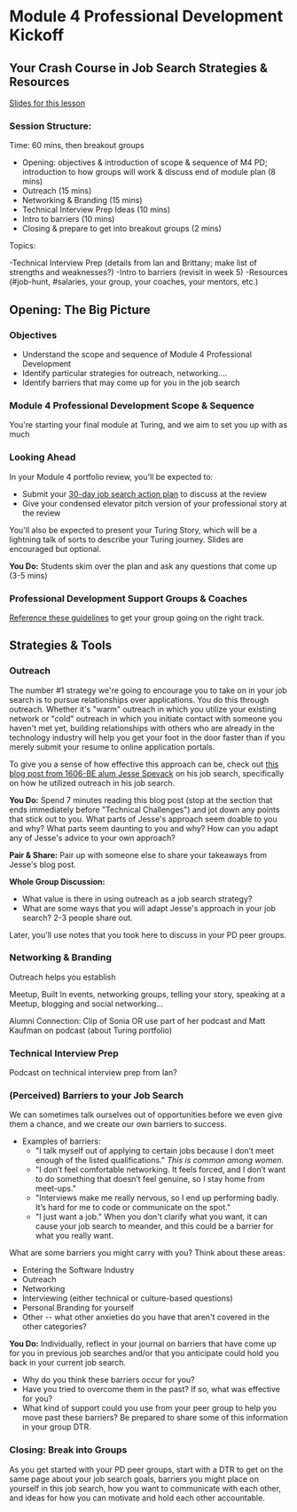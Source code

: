 # Module 4 Professional Development Kickoff

## Your Crash Course in Job Search Strategies & Resources

[Slides for this lesson](https://docs.google.com/presentation/d/1DNPivOJBUUnWlwD-n-2K9dysidWPyVFaqCvMmy87Irw/edit?usp=sharing)

### Session Structure:
Time: 60 mins, then breakout groups

* Opening: objectives & introduction of scope & sequence of M4 PD; introduction to how groups will work & discuss end of module plan (8 mins)
* Outreach (15 mins)
* Networking & Branding (15 mins)
* Technical Interview Prep Ideas (10 mins)
* Intro to barriers (10 mins)
* Closing & prepare to get into breakout groups (2 mins)

Topics:

-Technical Interview Prep (details from Ian and Brittany; make list of strengths and weaknesses?)
-Intro to barriers (revisit in week 5)
-Resources (#job-hunt, #salaries, your group, your coaches, your mentors, etc.)

## Opening: The Big Picture
### Objectives
* Understand the scope and sequence of Module 4 Professional Development
* Identify particular strategies for outreach, networking....
* Identify barriers that may come up for you in the job search

### Module 4 Professional Development Scope & Sequence
You're starting your final module at Turing, and we aim to set you up with as much 

### Looking Ahead
In your Module 4 portfolio review, you'll be expected to:

* Submit your [30-day job search action plan](https://github.com/turingschool/career-development-curriculum/blob/master/module_four/post_grad_plan.md) to discuss at the review
* Give your condensed elevator pitch version of your professional story at the review

You'll also be expected to present your Turing Story, which will be a lightning talk of sorts to describe your Turing journey. Slides are encouraged but optional.

**You Do:** Students skim over the plan and ask any questions that come up (3-5 mins) 

### Professional Development Support Groups & Coaches

[Reference these guidelines](https://github.com/turingschool/career-development-curriculum/blob/master/module_four/guidelines_for_peer_groups.md) to get your group going on the right track. 

## Strategies & Tools
### Outreach
The number #1 strategy we're going to encourage you to take on in your job search is to pursue relationships over applications. You do this through outreach. Whether it's "warm" outreach in which you utilize your existing network or "cold" outreach in which you initiate contact with someone you haven't met yet, building relationships with others who are already in the technology industry will help you get your foot in the door faster than if you merely submit your resume to online application portals.

To give you a sense of how effective this approach can be, check out [this blog post from 1606-BE alum Jesse Spevack](http://www.jessespevack.com/blog/2017/3/8/get-hired-how-i-went-from-bootcamp-grad-to-engineer) on his job search, specifically on how he utilized outreach in his job search.

**You Do:** Spend 7 minutes reading this blog post (stop at the section that ends immediately before "Technical Challenges") and jot down any points that stick out to you. What parts of Jesse's approach seem doable to you and why? What parts seem daunting to you and why? How can you adapt any of Jesse's advice to your own approach?

**Pair & Share:** Pair up with someone else to share your takeaways from Jesse's blog post.

**Whole Group Discussion:** 
* What value is there in using outreach as a job search strategy?
* What are some ways that you will adapt Jesse's approach in your job search? 2-3 people share out.

Later, you'll use notes that you took here to discuss in your PD peer groups. 

### Networking & Branding
Outreach helps you establish

Meetup, Built In events, networking groups, telling your story, speaking at a Meetup, blogging and social networking...

Alumni Connection: Clip of Sonia OR use part of her podcast and Matt Kaufman on podcast (about Turing portfolio)

### Technical Interview Prep


Podcast on technical interview prep from Ian?


### (Perceived) Barriers to your Job Search
We can sometimes talk ourselves out of opportunities before we even give them a chance, and we create our own barriers to success.

* Examples of barriers:
	* "I talk myself out of applying to certain jobs because I don’t meet enough of the listed qualifications."
*This is common among women.*
	* "I don’t feel comfortable networking. It feels forced, and I don’t want to do something that doesn’t feel genuine, so I stay home from meet-ups."
	* "Interviews make me really nervous, so I end up performing badly. It’s hard for me to code or communicate on the spot."
	* "I just want a job." When you don't clarify what you want, it can cause your job search to meander, and this could be a barrier for what you really want. 

What are some barriers you might carry with you? Think about these areas:

* Entering the Software Industry
* Outreach
* Networking
* Interviewing (either technical or culture-based questions)
* Personal Branding for yourself
* Other -- what other anxieties do you have that aren't covered in the other categories? 

**You Do:**
Individually, reflect in your journal on barriers that have come up for you in previous job searches and/or that you anticipate could hold you back in your current job search. 
* Why do you think these barriers occur for you? 
* Have you tried to overcome them in the past? If so, what was effective for you? 
* What kind of support could you use from your peer group to help you move past these barriers? 
Be prepared to share some of this information in your group DTR. 

### Closing: Break into Groups
As you get started with your PD peer groups, start with a DTR to get on the same page about your job search goals, barriers you might place on yourself in this job search, how you want to communicate with each other, and ideas for how you can motivate and hold each other accountable. 
 
